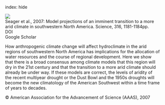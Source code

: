 index: hide

<div class="Citation">
    <div class="Citation-thumb CitationThumb-linked"  data-href="https://doi.org/10.1126/science.1139601">
      <img src="https://static.claimspace.cloud/climate-study-static/refs/thumbs/12/Seager_et_al_2007-thumb.png" />
    </div>

  <div class="Citation-body">
    <div class="Citation-text">Seager et al., 2007: Model projections of an imminent transition to a more arid climate in southwestern North America. <span class="Article-journal">Science, </span><span class="Article-volume">316, </span>1181-1184pp.</div>
    <div class="Citation-links">
      <div class="CitationLink" data-href="https://doi.org/10.1126/science.1139601">
        <div class="CitationLink-icon CitationLink-Doi"></div>
        <div class="CitationLink-text">DOI</div>
      </div>
      <div class="CitationLink" data-href="https://scholar.google.com/scholar?q=10.1126/science.1139601">
        <div class="CitationLink-icon CitationLink-Scholar"></div>
        <div class="CitationLink-text">Google Scholar</div>
      </div>
    </div>
  </div>
</div>

How anthropogenic climate change will affect hydroclimate in the arid regions of southwestern North America has implications for the allocation of water resources and the course of regional development. Here we show that there is a broad consensus among climate models that this region will dry in the 21st century and that the transition to a more arid climate should already be under way. If these models are correct, the levels of aridity of the recent multiyear drought or the Dust Bowl and the 1950s droughts will become the new climatology of the American Southwest within a time frame of years to decades.

<div class="Citation-copy">
&copy; American Association for the Advancement of Science (AAAS), 2007
</div>